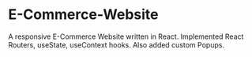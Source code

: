 # E-Commerce-Website
A responsive E-Commerce Website written in React. Implemented React Routers, useState, useContext hooks.
Also added custom Popups.
